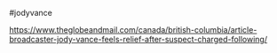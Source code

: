 
#jodyvance

https://www.theglobeandmail.com/canada/british-columbia/article-broadcaster-jody-vance-feels-relief-after-suspect-charged-following/

